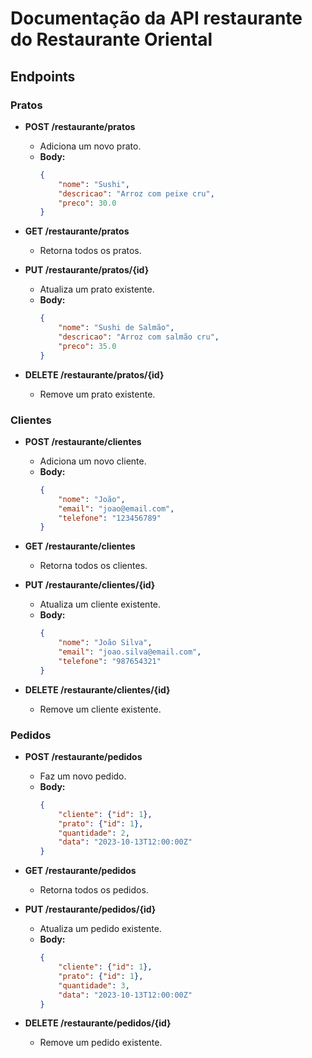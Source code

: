 # Documentação da API restaurante do Restaurante Oriental

## Endpoints

### Pratos

- **POST /restaurante/pratos**
  - Adiciona um novo prato.
  - **Body:**
    ```json
    {
        "nome": "Sushi",
        "descricao": "Arroz com peixe cru",
        "preco": 30.0
    }
    ```

- **GET /restaurante/pratos**
  - Retorna todos os pratos.

- **PUT /restaurante/pratos/{id}**
  - Atualiza um prato existente.
  - **Body:**
    ```json
    {
        "nome": "Sushi de Salmão",
        "descricao": "Arroz com salmão cru",
        "preco": 35.0
    }
    ```

- **DELETE /restaurante/pratos/{id}**
  - Remove um prato existente.

### Clientes

- **POST /restaurante/clientes**
  - Adiciona um novo cliente.
  - **Body:**
    ```json
    {
        "nome": "João",
        "email": "joao@email.com",
        "telefone": "123456789"
    }
    ```

- **GET /restaurante/clientes**
  - Retorna todos os clientes.

- **PUT /restaurante/clientes/{id}**
  - Atualiza um cliente existente.
  - **Body:**
    ```json
    {
        "nome": "João Silva",
        "email": "joao.silva@email.com",
        "telefone": "987654321"
    }
    ```

- **DELETE /restaurante/clientes/{id}**
  - Remove um cliente existente.

### Pedidos

- **POST /restaurante/pedidos**
  - Faz um novo pedido.
  - **Body:**
    ```json
    {
        "cliente": {"id": 1},
        "prato": {"id": 1},
        "quantidade": 2,
        "data": "2023-10-13T12:00:00Z"
    }
    ```

- **GET /restaurante/pedidos**
  - Retorna todos os pedidos.

- **PUT /restaurante/pedidos/{id}**
  - Atualiza um pedido existente.
  - **Body:**
    ```json
    {
        "cliente": {"id": 1},
        "prato": {"id": 1},
        "quantidade": 3,
        "data": "2023-10-13T12:00:00Z"
    }
    ```

- **DELETE /restaurante/pedidos/{id}**
  - Remove um pedido existente.
